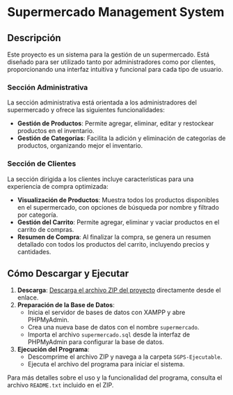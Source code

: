 # Supermercado Management System

## Descripción

Este proyecto es un sistema para la gestión de un supermercado. Está diseñado para ser utilizado tanto por administradores como por clientes, proporcionando una interfaz intuitiva y funcional para cada tipo de usuario.

### Sección Administrativa

La sección administrativa está orientada a los administradores del supermercado y ofrece las siguientes funcionalidades:

- **Gestión de Productos**: Permite agregar, eliminar, editar y restockear productos en el inventario.
- **Gestión de Categorías**: Facilita la adición y eliminación de categorías de productos, organizando mejor el inventario.

### Sección de Clientes

La sección dirigida a los clientes incluye características para una experiencia de compra optimizada:

- **Visualización de Productos**: Muestra todos los productos disponibles en el supermercado, con opciones de búsqueda por nombre y filtrado por categoría.
- **Gestión del Carrito**: Permite agregar, eliminar y vaciar productos en el carrito de compras.
- **Resumen de Compra**: Al finalizar la compra, se genera un resumen detallado con todos los productos del carrito, incluyendo precios y cantidades.

## Cómo Descargar y Ejecutar

1. **Descarga**: [Descarga el archivo ZIP del proyecto](https://github.com/user-attachments/files/16576415/SGPS.zip) directamente desde el enlace.
2. **Preparación de la Base de Datos**:
   - Inicia el servidor de bases de datos con XAMPP y abre PHPMyAdmin.
   - Crea una nueva base de datos con el nombre `supermercado`.
   - Importa el archivo `supermercado.sql` desde la interfaz de PHPMyAdmin para configurar la base de datos.
3. **Ejecución del Programa**:
   - Descomprime el archivo ZIP y navega a la carpeta `SGPS-Ejecutable`.
   - Ejecuta el archivo del programa para iniciar el sistema.

Para más detalles sobre el uso y la funcionalidad del programa, consulta el archivo `README.txt` incluido en el ZIP.
